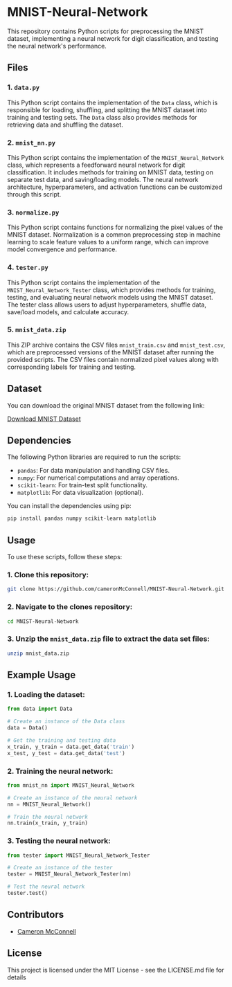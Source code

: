 # MNIST-Neural-Network

This repository contains Python scripts for preprocessing the MNIST dataset, implementing a neural network for digit classification, and testing the neural network's performance.

## Files

### 1. `data.py`

This Python script contains the implementation of the `Data` class, which is responsible for loading, shuffling, and splitting the MNIST dataset into training and testing sets. The `Data` class also provides methods for retrieving data and shuffling the dataset.

### 2. `mnist_nn.py`

This Python script contains the implementation of the `MNIST_Neural_Network` class, which represents a feedforward neural network for digit classification. It includes methods for training on MNIST data, testing on separate test data, and saving/loading models. The neural network architecture, hyperparameters, and activation functions can be customized through this script.

### 3. `normalize.py`

This Python script contains functions for normalizing the pixel values of the MNIST dataset. Normalization is a common preprocessing step in machine learning to scale feature values to a uniform range, which can improve model convergence and performance.

### 4. `tester.py`

This Python script contains the implementation of the `MNIST_Neural_Network_Tester` class, which provides methods for training, testing, and evaluating neural network models using the MNIST dataset. The tester class allows users to adjust hyperparameters, shuffle data, save/load models, and calculate accuracy.

### 5. `mnist_data.zip`

This ZIP archive contains the CSV files `mnist_train.csv` and `mnist_test.csv`, which are preprocessed versions of the MNIST dataset after running the provided scripts. The CSV files contain normalized pixel values along with corresponding labels for training and testing.

## Dataset

You can download the original MNIST dataset from the following link:

[Download MNIST Dataset](https://www.kaggle.com/datasets/oddrationale/mnist-in-csv?resource=download)

## Dependencies

The following Python libraries are required to run the scripts:

- `pandas`: For data manipulation and handling CSV files.
- `numpy`: For numerical computations and array operations.
- `scikit-learn`: For train-test split functionality.
- `matplotlib`: For data visualization (optional).

You can install the dependencies using pip:

```bash
pip install pandas numpy scikit-learn matplotlib
```

## Usage

To use these scripts, follow these steps:

### 1. Clone this repository:

```bash
git clone https://github.com/cameronMcConnell/MNIST-Neural-Network.git
```

### 2. Navigate to the clones repository:

```bash
cd MNIST-Neural-Network
```

### 3. Unzip the `mnist_data.zip` file to extract the data set files:

```bash
unzip mnist_data.zip
```

## Example Usage

### 1. Loading the dataset:

```python
from data import Data

# Create an instance of the Data class
data = Data()

# Get the training and testing data
x_train, y_train = data.get_data('train')
x_test, y_test = data.get_data('test')
```

### 2. Training the neural network:

```python
from mnist_nn import MNIST_Neural_Network

# Create an instance of the neural network
nn = MNIST_Neural_Network()

# Train the neural network
nn.train(x_train, y_train)
```

### 3. Testing the neural network:

```python
from tester import MNIST_Neural_Network_Tester

# Create an instance of the tester
tester = MNIST_Neural_Network_Tester(nn)

# Test the neural network
tester.test()
```

## Contributors

* [Cameron McConnell](https://www.linkedin.com/in/cameron-mcconnell-704b17225/)

## License

This project is licensed under the MIT License - see the LICENSE.md file for details
